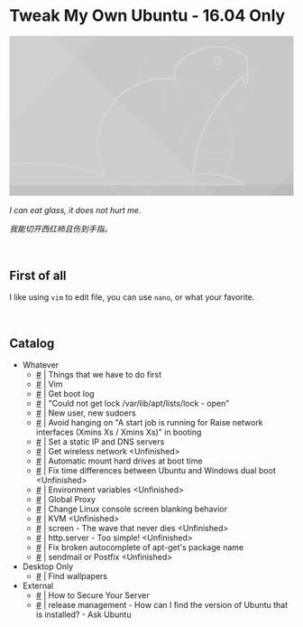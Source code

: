 # Tweak My Own Ubuntu - 16.04 Only

![](./Beaver_Wallpaper_Grey_4096x2304.png?raw=true)

*I can eat glass, it does not hurt me.*

*我能切开西红柿且伤到手指。*

<br/>

## First of all

I like using ```vim``` to edit file, you can use ```nano```, or what your favorite.

<br/>

## Catalog

- Whatever
  - [#](./whatever/things-that-we-have-to-do-first.md) | Things that we have to do first
  - [#](./whatever/vim.md) | Vim
  - [#](./whatever/get-boot-log.md) | Get boot log
  - [#](./whatever/could-not-get-lock-varlibaptlistslock---open.md) | "Could not get lock /var/lib/apt/lists/lock - open"
  - [#](./whatever/new-user-new-sudoers.md) | New user, new sudoers
  - [#](./whatever/avoid-hanging-on-a-start-job-is-running-for-raise-network-interfaces-xmins-xs--xmins-xs-in-booting.md) | Avoid hanging on "A start job is running for Raise network interfaces (Xmins Xs / Xmins Xs)" in booting
  - [#](./whatever/set-a-static-ip-and-dns-servers.md) | Set a static IP and DNS servers
  - [#](./whatever/get-wireless-network.md) | Get wireless network \<Unfinished\>
  - [#](./whatever/automatic-mount-hard-drives-at-boot-time.md) | Automatic mount hard drives at boot time
  - [#](./whatever/fix-time-differences-between-ubuntu-and-windows-dual-boot.md) | Fix time differences between Ubuntu and Windows dual boot \<Unfinished\>
  - [#](./whatever/environment-variables.md) | Environment variables \<Unfinished\>
  - [#](./whatever/global-proxy.md) | Global Proxy
  - [#](./whatever/change-linux-console-screen-blanking-behavior.md) | Change Linux console screen blanking behavior
  - [#](./whatever/kvm.md) | KVM \<Unfinished\>
  - [#](./whatever/screen---the-wave-that-never-dies.md) | screen - The wave that never dies \<Unfinished\>
  - [#](./whatever/httpserver---too-simple.md) | http.server - Too simple! \<Unfinished\>
  - [#](./whatever/fix-broken-autocomplete-of-apt-gets-package-name.md) | Fix broken autocomplete of apt-get's package name
  - [#](./whatever/sendmail-or-postfix.md) | sendmail or Postfix \<Unfinished\>
- Desktop Only
  - [#](./desktop-only/find-wallpapers.md) | Find wallpapers
- External
  - [#](https://www.linode.com/docs/security/securing-your-server/) | How to Secure Your Server
  - [#](https://askubuntu.com/questions/12493/how-can-i-find-the-version-of-ubuntu-that-is-installed/178254#178254) | release management - How can I find the version of Ubuntu that is installed? - Ask Ubuntu
